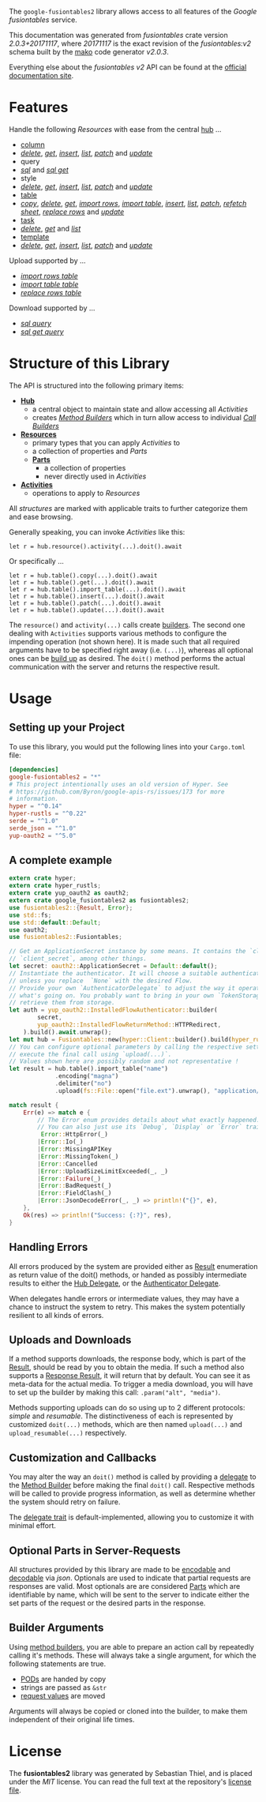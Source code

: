 <!---
DO NOT EDIT !
This file was generated automatically from 'src/mako/api/README.md.mako'
DO NOT EDIT !
-->
The `google-fusiontables2` library allows access to all features of the *Google fusiontables* service.

This documentation was generated from *fusiontables* crate version *2.0.3+20171117*, where *20171117* is the exact revision of the *fusiontables:v2* schema built by the [mako](http://www.makotemplates.org/) code generator *v2.0.3*.

Everything else about the *fusiontables* *v2* API can be found at the
[official documentation site](https://developers.google.com/fusiontables).
# Features

Handle the following *Resources* with ease from the central [hub](https://docs.rs/google-fusiontables2/2.0.3+20171117/google_fusiontables2/Fusiontables) ... 

* [column](https://docs.rs/google-fusiontables2/2.0.3+20171117/google_fusiontables2/api::Column)
 * [*delete*](https://docs.rs/google-fusiontables2/2.0.3+20171117/google_fusiontables2/api::ColumnDeleteCall), [*get*](https://docs.rs/google-fusiontables2/2.0.3+20171117/google_fusiontables2/api::ColumnGetCall), [*insert*](https://docs.rs/google-fusiontables2/2.0.3+20171117/google_fusiontables2/api::ColumnInsertCall), [*list*](https://docs.rs/google-fusiontables2/2.0.3+20171117/google_fusiontables2/api::ColumnListCall), [*patch*](https://docs.rs/google-fusiontables2/2.0.3+20171117/google_fusiontables2/api::ColumnPatchCall) and [*update*](https://docs.rs/google-fusiontables2/2.0.3+20171117/google_fusiontables2/api::ColumnUpdateCall)
* query
 * [*sql*](https://docs.rs/google-fusiontables2/2.0.3+20171117/google_fusiontables2/api::QuerySqlCall) and [*sql get*](https://docs.rs/google-fusiontables2/2.0.3+20171117/google_fusiontables2/api::QuerySqlGetCall)
* style
 * [*delete*](https://docs.rs/google-fusiontables2/2.0.3+20171117/google_fusiontables2/api::StyleDeleteCall), [*get*](https://docs.rs/google-fusiontables2/2.0.3+20171117/google_fusiontables2/api::StyleGetCall), [*insert*](https://docs.rs/google-fusiontables2/2.0.3+20171117/google_fusiontables2/api::StyleInsertCall), [*list*](https://docs.rs/google-fusiontables2/2.0.3+20171117/google_fusiontables2/api::StyleListCall), [*patch*](https://docs.rs/google-fusiontables2/2.0.3+20171117/google_fusiontables2/api::StylePatchCall) and [*update*](https://docs.rs/google-fusiontables2/2.0.3+20171117/google_fusiontables2/api::StyleUpdateCall)
* [table](https://docs.rs/google-fusiontables2/2.0.3+20171117/google_fusiontables2/api::Table)
 * [*copy*](https://docs.rs/google-fusiontables2/2.0.3+20171117/google_fusiontables2/api::TableCopyCall), [*delete*](https://docs.rs/google-fusiontables2/2.0.3+20171117/google_fusiontables2/api::TableDeleteCall), [*get*](https://docs.rs/google-fusiontables2/2.0.3+20171117/google_fusiontables2/api::TableGetCall), [*import rows*](https://docs.rs/google-fusiontables2/2.0.3+20171117/google_fusiontables2/api::TableImportRowCall), [*import table*](https://docs.rs/google-fusiontables2/2.0.3+20171117/google_fusiontables2/api::TableImportTableCall), [*insert*](https://docs.rs/google-fusiontables2/2.0.3+20171117/google_fusiontables2/api::TableInsertCall), [*list*](https://docs.rs/google-fusiontables2/2.0.3+20171117/google_fusiontables2/api::TableListCall), [*patch*](https://docs.rs/google-fusiontables2/2.0.3+20171117/google_fusiontables2/api::TablePatchCall), [*refetch sheet*](https://docs.rs/google-fusiontables2/2.0.3+20171117/google_fusiontables2/api::TableRefetchSheetCall), [*replace rows*](https://docs.rs/google-fusiontables2/2.0.3+20171117/google_fusiontables2/api::TableReplaceRowCall) and [*update*](https://docs.rs/google-fusiontables2/2.0.3+20171117/google_fusiontables2/api::TableUpdateCall)
* [task](https://docs.rs/google-fusiontables2/2.0.3+20171117/google_fusiontables2/api::Task)
 * [*delete*](https://docs.rs/google-fusiontables2/2.0.3+20171117/google_fusiontables2/api::TaskDeleteCall), [*get*](https://docs.rs/google-fusiontables2/2.0.3+20171117/google_fusiontables2/api::TaskGetCall) and [*list*](https://docs.rs/google-fusiontables2/2.0.3+20171117/google_fusiontables2/api::TaskListCall)
* [template](https://docs.rs/google-fusiontables2/2.0.3+20171117/google_fusiontables2/api::Template)
 * [*delete*](https://docs.rs/google-fusiontables2/2.0.3+20171117/google_fusiontables2/api::TemplateDeleteCall), [*get*](https://docs.rs/google-fusiontables2/2.0.3+20171117/google_fusiontables2/api::TemplateGetCall), [*insert*](https://docs.rs/google-fusiontables2/2.0.3+20171117/google_fusiontables2/api::TemplateInsertCall), [*list*](https://docs.rs/google-fusiontables2/2.0.3+20171117/google_fusiontables2/api::TemplateListCall), [*patch*](https://docs.rs/google-fusiontables2/2.0.3+20171117/google_fusiontables2/api::TemplatePatchCall) and [*update*](https://docs.rs/google-fusiontables2/2.0.3+20171117/google_fusiontables2/api::TemplateUpdateCall)


Upload supported by ...

* [*import rows table*](https://docs.rs/google-fusiontables2/2.0.3+20171117/google_fusiontables2/api::TableImportRowCall)
* [*import table table*](https://docs.rs/google-fusiontables2/2.0.3+20171117/google_fusiontables2/api::TableImportTableCall)
* [*replace rows table*](https://docs.rs/google-fusiontables2/2.0.3+20171117/google_fusiontables2/api::TableReplaceRowCall)

Download supported by ...

* [*sql query*](https://docs.rs/google-fusiontables2/2.0.3+20171117/google_fusiontables2/api::QuerySqlCall)
* [*sql get query*](https://docs.rs/google-fusiontables2/2.0.3+20171117/google_fusiontables2/api::QuerySqlGetCall)



# Structure of this Library

The API is structured into the following primary items:

* **[Hub](https://docs.rs/google-fusiontables2/2.0.3+20171117/google_fusiontables2/Fusiontables)**
    * a central object to maintain state and allow accessing all *Activities*
    * creates [*Method Builders*](https://docs.rs/google-fusiontables2/2.0.3+20171117/google_fusiontables2/client::MethodsBuilder) which in turn
      allow access to individual [*Call Builders*](https://docs.rs/google-fusiontables2/2.0.3+20171117/google_fusiontables2/client::CallBuilder)
* **[Resources](https://docs.rs/google-fusiontables2/2.0.3+20171117/google_fusiontables2/client::Resource)**
    * primary types that you can apply *Activities* to
    * a collection of properties and *Parts*
    * **[Parts](https://docs.rs/google-fusiontables2/2.0.3+20171117/google_fusiontables2/client::Part)**
        * a collection of properties
        * never directly used in *Activities*
* **[Activities](https://docs.rs/google-fusiontables2/2.0.3+20171117/google_fusiontables2/client::CallBuilder)**
    * operations to apply to *Resources*

All *structures* are marked with applicable traits to further categorize them and ease browsing.

Generally speaking, you can invoke *Activities* like this:

```Rust,ignore
let r = hub.resource().activity(...).doit().await
```

Or specifically ...

```ignore
let r = hub.table().copy(...).doit().await
let r = hub.table().get(...).doit().await
let r = hub.table().import_table(...).doit().await
let r = hub.table().insert(...).doit().await
let r = hub.table().patch(...).doit().await
let r = hub.table().update(...).doit().await
```

The `resource()` and `activity(...)` calls create [builders][builder-pattern]. The second one dealing with `Activities` 
supports various methods to configure the impending operation (not shown here). It is made such that all required arguments have to be 
specified right away (i.e. `(...)`), whereas all optional ones can be [build up][builder-pattern] as desired.
The `doit()` method performs the actual communication with the server and returns the respective result.

# Usage

## Setting up your Project

To use this library, you would put the following lines into your `Cargo.toml` file:

```toml
[dependencies]
google-fusiontables2 = "*"
# This project intentionally uses an old version of Hyper. See
# https://github.com/Byron/google-apis-rs/issues/173 for more
# information.
hyper = "^0.14"
hyper-rustls = "^0.22"
serde = "^1.0"
serde_json = "^1.0"
yup-oauth2 = "^5.0"
```

## A complete example

```Rust
extern crate hyper;
extern crate hyper_rustls;
extern crate yup_oauth2 as oauth2;
extern crate google_fusiontables2 as fusiontables2;
use fusiontables2::{Result, Error};
use std::fs;
use std::default::Default;
use oauth2;
use fusiontables2::Fusiontables;

// Get an ApplicationSecret instance by some means. It contains the `client_id` and 
// `client_secret`, among other things.
let secret: oauth2::ApplicationSecret = Default::default();
// Instantiate the authenticator. It will choose a suitable authentication flow for you, 
// unless you replace  `None` with the desired Flow.
// Provide your own `AuthenticatorDelegate` to adjust the way it operates and get feedback about 
// what's going on. You probably want to bring in your own `TokenStorage` to persist tokens and
// retrieve them from storage.
let auth = yup_oauth2::InstalledFlowAuthenticator::builder(
        secret,
        yup_oauth2::InstalledFlowReturnMethod::HTTPRedirect,
    ).build().await.unwrap();
let mut hub = Fusiontables::new(hyper::Client::builder().build(hyper_rustls::HttpsConnector::with_native_roots()), auth);
// You can configure optional parameters by calling the respective setters at will, and
// execute the final call using `upload(...)`.
// Values shown here are possibly random and not representative !
let result = hub.table().import_table("name")
             .encoding("magna")
             .delimiter("no")
             .upload(fs::File::open("file.ext").unwrap(), "application/octet-stream".parse().unwrap()).await;

match result {
    Err(e) => match e {
        // The Error enum provides details about what exactly happened.
        // You can also just use its `Debug`, `Display` or `Error` traits
         Error::HttpError(_)
        |Error::Io(_)
        |Error::MissingAPIKey
        |Error::MissingToken(_)
        |Error::Cancelled
        |Error::UploadSizeLimitExceeded(_, _)
        |Error::Failure(_)
        |Error::BadRequest(_)
        |Error::FieldClash(_)
        |Error::JsonDecodeError(_, _) => println!("{}", e),
    },
    Ok(res) => println!("Success: {:?}", res),
}

```
## Handling Errors

All errors produced by the system are provided either as [Result](https://docs.rs/google-fusiontables2/2.0.3+20171117/google_fusiontables2/client::Result) enumeration as return value of
the doit() methods, or handed as possibly intermediate results to either the 
[Hub Delegate](https://docs.rs/google-fusiontables2/2.0.3+20171117/google_fusiontables2/client::Delegate), or the [Authenticator Delegate](https://docs.rs/yup-oauth2/*/yup_oauth2/trait.AuthenticatorDelegate.html).

When delegates handle errors or intermediate values, they may have a chance to instruct the system to retry. This 
makes the system potentially resilient to all kinds of errors.

## Uploads and Downloads
If a method supports downloads, the response body, which is part of the [Result](https://docs.rs/google-fusiontables2/2.0.3+20171117/google_fusiontables2/client::Result), should be
read by you to obtain the media.
If such a method also supports a [Response Result](https://docs.rs/google-fusiontables2/2.0.3+20171117/google_fusiontables2/client::ResponseResult), it will return that by default.
You can see it as meta-data for the actual media. To trigger a media download, you will have to set up the builder by making
this call: `.param("alt", "media")`.

Methods supporting uploads can do so using up to 2 different protocols: 
*simple* and *resumable*. The distinctiveness of each is represented by customized 
`doit(...)` methods, which are then named `upload(...)` and `upload_resumable(...)` respectively.

## Customization and Callbacks

You may alter the way an `doit()` method is called by providing a [delegate](https://docs.rs/google-fusiontables2/2.0.3+20171117/google_fusiontables2/client::Delegate) to the 
[Method Builder](https://docs.rs/google-fusiontables2/2.0.3+20171117/google_fusiontables2/client::CallBuilder) before making the final `doit()` call. 
Respective methods will be called to provide progress information, as well as determine whether the system should 
retry on failure.

The [delegate trait](https://docs.rs/google-fusiontables2/2.0.3+20171117/google_fusiontables2/client::Delegate) is default-implemented, allowing you to customize it with minimal effort.

## Optional Parts in Server-Requests

All structures provided by this library are made to be [encodable](https://docs.rs/google-fusiontables2/2.0.3+20171117/google_fusiontables2/client::RequestValue) and 
[decodable](https://docs.rs/google-fusiontables2/2.0.3+20171117/google_fusiontables2/client::ResponseResult) via *json*. Optionals are used to indicate that partial requests are responses 
are valid.
Most optionals are are considered [Parts](https://docs.rs/google-fusiontables2/2.0.3+20171117/google_fusiontables2/client::Part) which are identifiable by name, which will be sent to 
the server to indicate either the set parts of the request or the desired parts in the response.

## Builder Arguments

Using [method builders](https://docs.rs/google-fusiontables2/2.0.3+20171117/google_fusiontables2/client::CallBuilder), you are able to prepare an action call by repeatedly calling it's methods.
These will always take a single argument, for which the following statements are true.

* [PODs][wiki-pod] are handed by copy
* strings are passed as `&str`
* [request values](https://docs.rs/google-fusiontables2/2.0.3+20171117/google_fusiontables2/client::RequestValue) are moved

Arguments will always be copied or cloned into the builder, to make them independent of their original life times.

[wiki-pod]: http://en.wikipedia.org/wiki/Plain_old_data_structure
[builder-pattern]: http://en.wikipedia.org/wiki/Builder_pattern
[google-go-api]: https://github.com/google/google-api-go-client

# License
The **fusiontables2** library was generated by Sebastian Thiel, and is placed 
under the *MIT* license.
You can read the full text at the repository's [license file][repo-license].

[repo-license]: https://github.com/Byron/google-apis-rsblob/main/LICENSE.md
